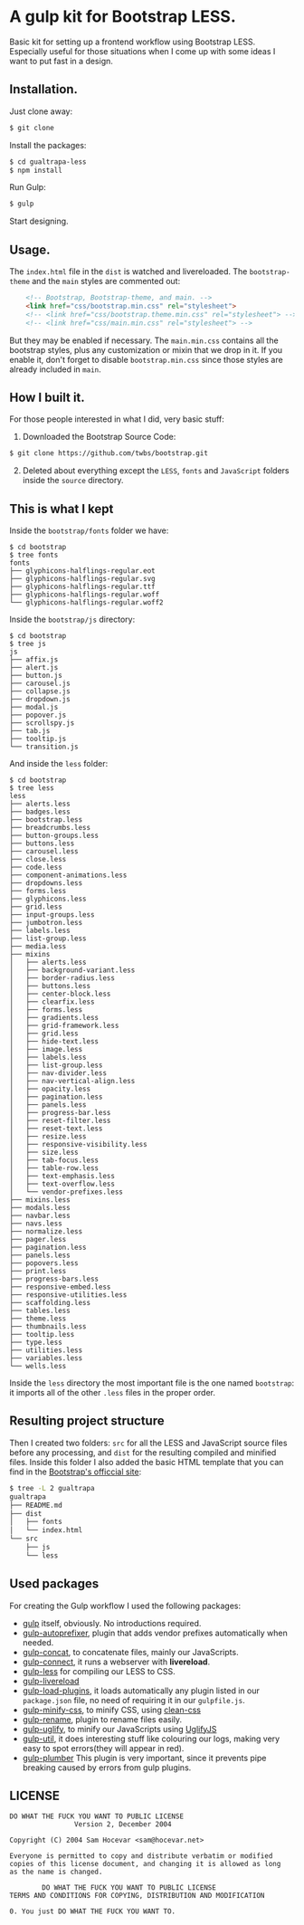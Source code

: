 # A gulp kit for Bootstrap LESS.
Basic kit for setting up a frontend workflow using Bootstrap LESS. Especially useful for those situations when I come up with some ideas I want to put fast in a design.

## Installation.
Just clone away:
```bash
$ git clone
```
Install the packages:
```bash
$ cd gualtrapa-less
$ npm install
```
Run Gulp:
```bash
$ gulp
```
Start designing.

## Usage.
The `index.html` file in the `dist` is watched and livereloaded. The `bootstrap-theme` and the `main` styles are commented out:
```html
	<!-- Bootstrap, Bootstrap-theme, and main. -->
    <link href="css/bootstrap.min.css" rel="stylesheet">
    <!-- <link href="css/bootstrap.theme.min.css" rel="stylesheet"> -->
    <!-- <link href="css/main.min.css" rel="stylesheet"> -->
```
But they may be enabled if necessary. The `main.min.css` contains all the bootstrap styles, plus any customization or mixin that we drop in it. If you enable it, don't forget to disable `bootstrap.min.css` since those styles are already included in `main`.

## How I built it.
For those people interested in what I did, very basic stuff:

1. Downloaded the Bootstrap Source Code:
```bash
$ git clone https://github.com/twbs/bootstrap.git
```
2. Deleted about everything except the `LESS`, `fonts` and `JavaScript` folders inside the `source` directory.

## This is what I kept
Inside the `bootstrap/fonts` folder we have:
```
$ cd bootstrap
$ tree fonts
fonts
├── glyphicons-halflings-regular.eot
├── glyphicons-halflings-regular.svg
├── glyphicons-halflings-regular.ttf
├── glyphicons-halflings-regular.woff
└── glyphicons-halflings-regular.woff2
```

Inside the `bootstrap/js` directory:
```
$ cd bootstrap
$ tree js
js
├── affix.js
├── alert.js
├── button.js
├── carousel.js
├── collapse.js
├── dropdown.js
├── modal.js
├── popover.js
├── scrollspy.js
├── tab.js
├── tooltip.js
└── transition.js
```
And inside the `less` folder:
```
$ cd bootstrap
$ tree less
less
├── alerts.less
├── badges.less
├── bootstrap.less
├── breadcrumbs.less
├── button-groups.less
├── buttons.less
├── carousel.less
├── close.less
├── code.less
├── component-animations.less
├── dropdowns.less
├── forms.less
├── glyphicons.less
├── grid.less
├── input-groups.less
├── jumbotron.less
├── labels.less
├── list-group.less
├── media.less
├── mixins
│   ├── alerts.less
│   ├── background-variant.less
│   ├── border-radius.less
│   ├── buttons.less
│   ├── center-block.less
│   ├── clearfix.less
│   ├── forms.less
│   ├── gradients.less
│   ├── grid-framework.less
│   ├── grid.less
│   ├── hide-text.less
│   ├── image.less
│   ├── labels.less
│   ├── list-group.less
│   ├── nav-divider.less
│   ├── nav-vertical-align.less
│   ├── opacity.less
│   ├── pagination.less
│   ├── panels.less
│   ├── progress-bar.less
│   ├── reset-filter.less
│   ├── reset-text.less
│   ├── resize.less
│   ├── responsive-visibility.less
│   ├── size.less
│   ├── tab-focus.less
│   ├── table-row.less
│   ├── text-emphasis.less
│   ├── text-overflow.less
│   └── vendor-prefixes.less
├── mixins.less
├── modals.less
├── navbar.less
├── navs.less
├── normalize.less
├── pager.less
├── pagination.less
├── panels.less
├── popovers.less
├── print.less
├── progress-bars.less
├── responsive-embed.less
├── responsive-utilities.less
├── scaffolding.less
├── tables.less
├── theme.less
├── thumbnails.less
├── tooltip.less
├── type.less
├── utilities.less
├── variables.less
└── wells.less
```
Inside the `less` directory the most important file is the one named `bootstrap`: it imports all of the other `.less` files in the proper order.

## Resulting project structure
Then I created two folders: `src` for all the LESS and JavaScript source files before any processing, and `dist` for the resulting compiled and minified files. Inside this folder I also added the basic HTML template that you can find in the [Bootstrap's officcial site](http://getbootstrap.com/getting-started/#template):
```bash
$ tree -L 2 gualtrapa
gualtrapa
├── README.md
├── dist
│   ├── fonts
│   └── index.html
└── src
    ├── js
    └── less
```
## Used packages
For creating the Gulp workflow I used the following packages:
* [gulp]() itself, obviously. No introductions required.
* [gulp-autoprefixer](https://www.npmjs.com/package/gulp-autoprefixer), plugin that adds vendor prefixes automatically when needed.
* [gulp-concat](https://www.npmjs.com/package/gulp-concat), to concatenate files, mainly our JavaScripts.
* [gulp-connect](https://www.npmjs.com/package/gulp-connect), it runs a webserver with **livereload**.
* [gulp-less](https://www.npmjs.com/package/gulp-less) for compiling our LESS to CSS.
* [gulp-livereload]()
* [gulp-load-plugins](https://www.npmjs.com/package/gulp-load-plugins), it loads automatically any plugin listed in our `package.json` file, no need of requiring it in our `gulpfile.js`.
* [gulp-minify-css](https://www.npmjs.com/package/gulp-minify-css), to minify CSS, using [clean-css](https://github.com/jakubpawlowicz/clean-css)
* [gulp-rename](https://www.npmjs.com/package/gulp-rename), plugin to rename files easily.
* [gulp-uglify](https://www.npmjs.com/package/gulp-uglify), to minify our JavaScripts using [UglifyJS](https://github.com/mishoo/UglifyJS)
* [gulp-util](https://www.npmjs.com/package/gulp-util), it does interesting stuff like colouring our logs, making very easy to spot errors(they will appear in red).
* [gulp-plumber](https://www.npmjs.com/package/gulp-plumber) This plugin is very important, since it prevents pipe breaking caused by errors from gulp plugins.

## LICENSE
	DO WHAT THE FUCK YOU WANT TO PUBLIC LICENSE
	                Version 2, December 2004

	Copyright (C) 2004 Sam Hocevar <sam@hocevar.net>

	Everyone is permitted to copy and distribute verbatim or modified
	copies of this license document, and changing it is allowed as long
	as the name is changed.

	        DO WHAT THE FUCK YOU WANT TO PUBLIC LICENSE
	TERMS AND CONDITIONS FOR COPYING, DISTRIBUTION AND MODIFICATION

	0. You just DO WHAT THE FUCK YOU WANT TO.
